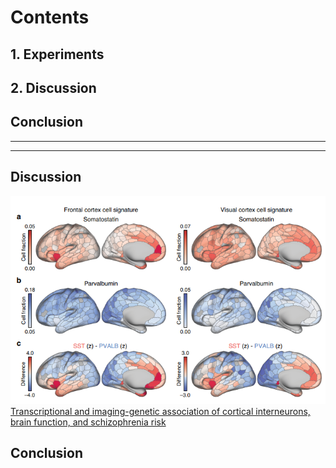 
# Contents

## 1. Experiments
## 2. Discussion

## Conclusion
-----------------------
----------------------


## Discussion
![Plot surface](images/w08_discussion1.png)
[Transcriptional and imaging-genetic association of
cortical interneurons, brain function, and
schizophrenia risk](https://www.nature.com/articles/s41467-020-16710-x.pdf)
## Conclusion